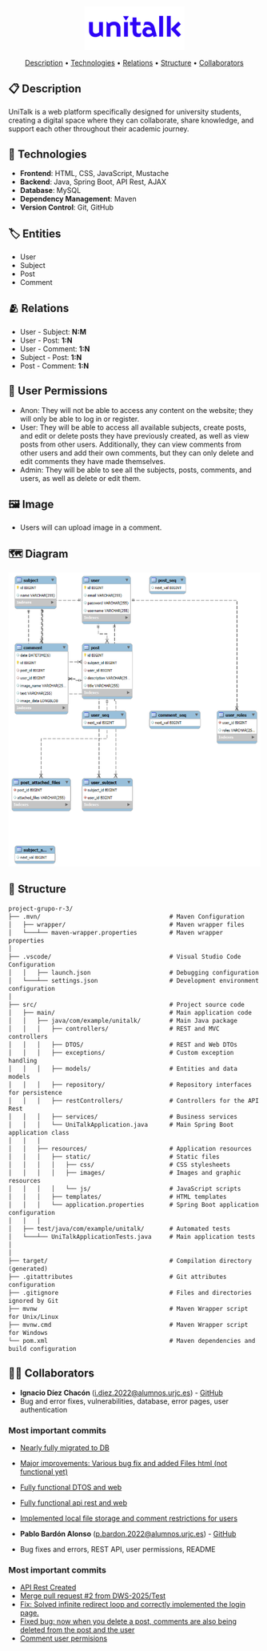 <p align="center">
  <img src="src/main/resources/static/images/unitalklogo1.png" alt="UniTalk Logo" width="200" height="auto">
</p>

<p align="center">
  <a href="#-description">Description</a> •
  <a href="#-technologies">Technologies</a> •
  <a href="#-relations">Relations</a> •
  <a href="#-structure">Structure</a> •
  <a href="#-collaborators">Collaborators</a>
</p>

## 📋 Description

UniTalk is a web platform specifically designed for university students, creating a digital space where they can collaborate, share knowledge, and support each other throughout their academic journey.

## 🔧 Technologies

- **Frontend**: HTML, CSS, JavaScript, Mustache
- **Backend**: Java, Spring Boot, API Rest, AJAX
- **Database**: MySQL
- **Dependency Management**: Maven
- **Version Control**: Git, GitHub

## 🏷️ Entities
- User
- Subject
- Post
- Comment

## 🫂 Relations

- User - Subject: **N:M**
- User - Post: **1:N**
- User - Comment: **1:N**
- Subject - Post: **1:N**
- Post - Comment: **1:N**

## 🪪 User Permissions
- Anon: They will not be able to access any content on the website; they will only be able to log in or register.
- User: They will be able to access all available subjects, create posts, and edit or delete posts they have previously created, as well as view posts from other users. Additionally, they can view comments from other users and add their own comments, but they can only delete and edit comments they have made themselves.
- Admin: They will be able to see all the subjects, posts, comments, and users, as well as delete or edit them.

## 🖼️ Image
- Users will can upload image in a comment.

## 🗺️ Diagram
![Entity-Relation Diagram](/src/main/resources/static/images/diagram.png)

## 📁 Structure

```
project-grupo-r-3/
├── .mvn/                                    # Maven Configuration
│   ├── wrapper/                             # Maven wrapper files
│   └───┴── maven-wrapper.properties         # Maven wrapper properties
│
├── .vscode/                                 # Visual Studio Code Configuration
│   │   ├── launch.json                      # Debugging configuration
│   └───┴── settings.json                    # Development environment configuration
│
├── src/                                     # Project source code
│   ├── main/                                # Main application code
│   │   ├── java/com/example/unitalk/        # Main Java package
│   │   │   ├── controllers/                 # REST and MVC controllers
│   │   │   ├── DTOS/                        # REST and Web DTOs
│   │   │   ├── exceptions/                  # Custom exception handling
│   │   │   ├── models/                      # Entities and data models
│   │   │   ├── repository/                  # Repository interfaces for persistence
│   │   │   ├── restControllers/             # Controllers for the API Rest
│   │   │   ├── services/                    # Business services
│   │   │   └── UniTalkApplication.java      # Main Spring Boot application class
│   │   │
│   │   ├── resources/                       # Application resources
│   │   │   ├── static/                      # Static files
│   │   │   │   ├── css/                     # CSS stylesheets
│   │   │   │   ├── images/                  # Images and graphic resources
│   │   │   │   └── js/                      # JavaScript scripts
│   │   │   ├── templates/                   # HTML templates
│   │   │   └── application.properties       # Spring Boot application configuration
│   │   │
│   ├── test/java/com/example/unitalk/       # Automated tests
│   └───┴── UniTalkApplicationTests.java     # Main application tests
│   
│
├── target/                                  # Compilation directory (generated)
├── .gitattributes                           # Git attributes configuration
├── .gitignore                               # Files and directories ignored by Git
├── mvnw                                     # Maven Wrapper script for Unix/Linux
├── mvnw.cmd                                 # Maven Wrapper script for Windows
└── pom.xml                                  # Maven dependencies and build configuration
```

## 👨‍💻 Collaborators

- **Ignacio Díez Chacón** (i.diez.2022@alumnos.urjc.es) - [GitHub](https://github.com/netzus1)
- Bug and error fixes, vulnerabilities, database, error pages, user authentication
### Most important commits
  - [Nearly fully migrated to DB](https://github.com/DWS-2025/project-grupo-r-3/commit/f8668430a848d74fd9310c6875a9a5b53f5d6b5d)
  - [Major improvements: Various bug fix and added Files html (not functional yet)](https://github.com/DWS-2025/project-grupo-r-3/commit/0acb48114141a550f369e060ec41f3e05b4e9ce9)
  - [Fully functional DTOS and web](https://github.com/DWS-2025/project-grupo-r-3/commit/fcd8cd1683bb9a8b15fcbc84bf8e69557b26930d)
  - [Fully functional api rest and web](https://github.com/DWS-2025/project-grupo-r-3/commit/98e80b14a80a9bd284ad33d7e1227c36d0344c76)
  - [Implemented local file storage and comment restrictions for users](https://github.com/DWS-2025/project-grupo-r-3/commit/21844c63744f11fff73fcab5c8aa1f68f850a02d)
  
- **Pablo Bardón Alonso** (p.bardon.2022@alumnos.urjc.es) - [GitHub](https://github.com/p4b4al)
- Bug fixes and errors, REST API, user permissions, README
### Most important commits
  - [API Rest Created](https://github.com/DWS-2025/project-grupo-r-3/commit/cdc7e4cadf03c98dfdfb42a20365eb41fdf985c0)
  - [Merge pull request #2 from DWS-2025/Test](https://github.com/DWS-2025/project-grupo-r-3/commit/683c0baf3e542ced2cf84528006d46a9ce594327)
  - [Fix: Solved infinite redirect loop and correctly implemented the login page.](https://github.com/DWS-2025/project-grupo-r-3/commit/e26c955ae696fd6ff9f74588131bdbac11f069f4)
  - [Fixed bug: now when you delete a post, comments are also being deleted from the post and the user](https://github.com/DWS-2025/project-grupo-r-3/commit/c9c296fb430b0ecf7e7e9ebb890e4d5774f70ef3)
  - [Comment user permisions](https://github.com/DWS-2025/project-grupo-r-3/commit/8614af72af8a5e992f8ce95f20352f54b43fea34)
